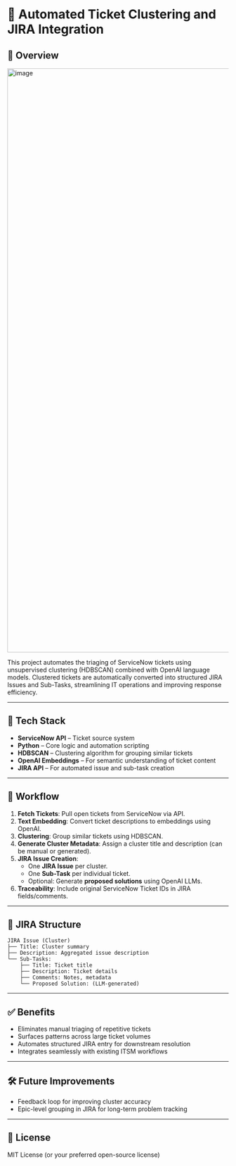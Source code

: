 # 🚀 Automated Ticket Clustering and JIRA Integration

## 📌 Overview

<img width="1327" alt="image" src="https://github.com/user-attachments/assets/30350665-3e44-43d4-ac50-f69ef8f7f683" />


This project automates the triaging of ServiceNow tickets using unsupervised clustering (HDBSCAN) combined with OpenAI language models. Clustered tickets are automatically converted into structured JIRA Issues and Sub-Tasks, streamlining IT operations and improving response efficiency.

---

## 🔧 Tech Stack

* **ServiceNow API** – Ticket source system
* **Python** – Core logic and automation scripting
* **HDBSCAN** – Clustering algorithm for grouping similar tickets
* **OpenAI Embeddings** – For semantic understanding of ticket content
* **JIRA API** – For automated issue and sub-task creation

---

## 🔄 Workflow

1. **Fetch Tickets**: Pull open tickets from ServiceNow via API.
2. **Text Embedding**: Convert ticket descriptions to embeddings using OpenAI.
3. **Clustering**: Group similar tickets using HDBSCAN.
4. **Generate Cluster Metadata**: Assign a cluster title and description (can be manual or generated).
5. **JIRA Issue Creation**:
   * One **JIRA Issue** per cluster.
   * One **Sub-Task** per individual ticket.
   * Optional: Generate **proposed solutions** using OpenAI LLMs.
6. **Traceability**: Include original ServiceNow Ticket IDs in JIRA fields/comments.

---

## 📂 JIRA Structure

```
JIRA Issue (Cluster)
├── Title: Cluster summary
├── Description: Aggregated issue description
└── Sub-Tasks:
    ├── Title: Ticket title
    ├── Description: Ticket details
    ├── Comments: Notes, metadata
    └── Proposed Solution: (LLM-generated)
```

---

## ✅ Benefits

* Eliminates manual triaging of repetitive tickets
* Surfaces patterns across large ticket volumes
* Automates structured JIRA entry for downstream resolution
* Integrates seamlessly with existing ITSM workflows

---

## 🛠 Future Improvements

* Feedback loop for improving cluster accuracy
* Epic-level grouping in JIRA for long-term problem tracking

---

## 📜 License

MIT License (or your preferred open-source license)
